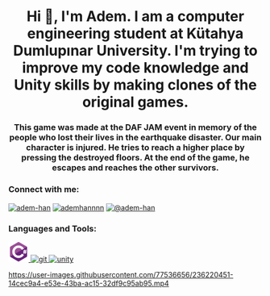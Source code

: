 <h1 align="center">Hi 👋, I'm Adem. I am a computer engineering student at Kütahya Dumlupınar University. I'm trying to improve my code knowledge and Unity skills by making clones of the original games.</h1>
<h3 align="center">This game was made at the DAF JAM event in memory of the people who lost their lives in the earthquake disaster. Our main character is injured. He tries to reach a higher place by pressing the destroyed floors. At the end of the game, he escapes and reaches the other survivors.</h3>

<h3 align="left">Connect with me:</h3>
<p align="left">
<a href="https://linkedin.com/in/adem-han" target="blank"><img align="center" src="https://raw.githubusercontent.com/rahuldkjain/github-profile-readme-generator/master/src/images/icons/Social/linked-in-alt.svg" alt="adem-han" height="30" width="40" /></a>
<a href="https://instagram.com/ademhannnn" target="blank"><img align="center" src="https://raw.githubusercontent.com/rahuldkjain/github-profile-readme-generator/master/src/images/icons/Social/instagram.svg" alt="ademhannnn" height="30" width="40" /></a>
<a href="https://medium.com/@adem-han" target="blank"><img align="center" src="https://raw.githubusercontent.com/rahuldkjain/github-profile-readme-generator/master/src/images/icons/Social/medium.svg" alt="@adem-han" height="30" width="40" /></a>
</p>

<h3 align="left">Languages and Tools:</h3>
<p align="left"> <a href="https://www.w3schools.com/cs/" target="_blank" rel="noreferrer"> <img src="https://raw.githubusercontent.com/devicons/devicon/master/icons/csharp/csharp-original.svg" alt="csharp" width="40" height="40"/> </a> <a href="https://git-scm.com/" target="_blank" rel="noreferrer"> <img src="https://www.vectorlogo.zone/logos/git-scm/git-scm-icon.svg" alt="git" width="40" height="40"/> </a> <a href="https://unity.com/" target="_blank" rel="noreferrer"> <img src="https://www.vectorlogo.zone/logos/unity3d/unity3d-icon.svg" alt="unity" width="40" height="40"/> </a> </p>


https://user-images.githubusercontent.com/77536656/236220451-14cec9a4-e53e-43ba-ac15-32df9c95ab95.mp4

